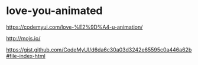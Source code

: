 # love-you-animated

https://codemyui.com/love-%E2%9D%A4-u-animation/

http://mojs.io/

https://gist.github.com/CodeMyUI/d6da6c30a03d3242e65595c0a446a62b#file-index-html
